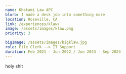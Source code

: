 ```yaml
---
name: Khatami Law APC
blurb: I made a desk job into something more
location: Roseville, CA
link: /experiences/klaw/
image: /assets/images/klaw.png
priority: 3

bigImage: /assets/images/bigklaw.jpg
role: File Clerk --> IT Support
duration: Feb 2021 - Jun 2022 / Jun 2023 - Sep 2023
---
```


holy shit